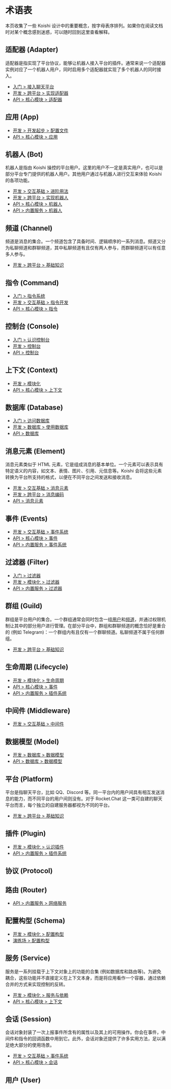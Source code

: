 # 术语表

本页收集了一些 Koishi 设计中的重要概念，按字母表序排列。如果你在阅读文档时对某个概念感到迷惑，可以随时回到这里查看解释。

## 适配器 (Adapter)

适配器是指实现了平台协议，能够让机器人接入平台的插件。通常来说一个适配器实例对应了一个机器人用户，同时启用多个适配器就实现了多个机器人的同时接入。

- [入门 > 接入聊天平台](../manual/usage/adapter.md)
- [开发 > 跨平台 > 实现适配器](../guide/adapter/adapter.md)
- [API > 核心模块 > 适配器](./core/adapter.md)

## 应用 (App)

- [开发 > 开发起步 > 配置文件](../guide/develop/config.md)
- [API > 核心模块 > 应用](./core/app.md)

## 机器人 (Bot)

机器人是指由 Koishi 操控的平台用户。这里的用户不一定是真实用户，也可以是部分平台专门提供的机器人用户。其他用户通过与机器人进行交互来体验 Koishi 的各项功能。

- [开发 > 交互基础 > 进阶用法](../guide/basic/advanced.html#机器人对象)
- [开发 > 跨平台 > 实现机器人](../guide/adapter/bot.md)
- [API > 核心模块 > 机器人](./core/bot.md)
- [API > 内置服务 > 机器人](./service/bots.md)

## 频道 (Channel)

频道是消息的集合。一个频道包含了具备时间、逻辑顺序的一系列消息。频道又分为私聊频道和群聊频道，其中私聊频道有且仅有两人参与，而群聊频道可以有任意多人参与。

- [开发 > 跨平台 > 基础知识](../guide/adapter/index.html#核心概念)

## 指令 (Command)

- [入门 > 指令系统](../manual/usage/command.md)
- [开发 > 交互基础 > 指令开发](../guide/basic/command.md)
- [API > 核心模块 > 指令](./core/command.md)

## 控制台 (Console)

- [入门 > 认识控制台](../manual/usage/market.md#认识控制台)
- [开发 > 控制台](../guide/console/index.md)
- [API > 控制台](./console/server.md)

## 上下文 (Context)

- [开发 > 模块化](../guide/plugin/index.md)
- [API > 核心模块 > 上下文](./core/context.md)

## 数据库 (Database)

- [入门 > 访问数据库](../manual/recipe/dataview.md)
- [开发 > 数据库 > 使用数据库](../guide/database/index.md)
- [API > 数据库](./database/built-in.md)

## 消息元素 (Element)

消息元素类似于 HTML 元素，它是组成消息的基本单位。一个元素可以表示具有特定语义的内容，如文本、表情、图片、引用、元信息等。Koishi 会将这些元素转换为平台所支持的格式，以便在不同平台之间发送和接收消息。

- [开发 > 交互基础 > 消息元素](../guide/basic/element.md)
- [开发 > 跨平台 > 消息编码](../guide/adapter/message.md)
- [API > 消息元素](./message/syntax.md)

## 事件 (Events)

- [开发 > 交互基础 > 事件系统](../guide/basic/events.md)
- [API > 核心模块 > 事件](./core/events.md)
- [API > 内置服务 > 事件系统](./service/events.md)

## 过滤器 (Filter)

- [入门 > 过滤器](../manual/usage/customize.md#过滤器)
- [开发 > 模块化 > 过滤器](../guide/plugin/filter.md)
- [API > 内置服务 > 过滤器](./service/filter.md)

## 群组 (Guild)

群组是平台用户的集合。一个群组通常会同时包含一组[用户](#用户)和[频道](#频道)，并通过权限机制让其中的部分用户进行管理。在部分平台中，群组和群聊频道的概念恰好是重合的 (例如 Telegram)：一个群组内有且仅有一个群聊频道。私聊频道不属于任何群组。

- [开发 > 跨平台 > 基础知识](../guide/adapter/index.html#核心概念)

## 生命周期 (Lifecycle)

- [开发 > 模块化 > 生命周期](../guide/plugin/lifecycle.md)
- [API > 核心模块 > 事件](./core/events.html#生命周期事件)
- [API > 内置服务 > 插件系统](./service/registry.md)

## 中间件 (Middleware)

- [开发 > 交互基础 > 中间件](../guide/basic/middleware.md)

## 数据模型 (Model)

- [开发 > 数据库 > 数据模型](../guide/database/model.md)
- [API > 数据库 > 数据模型](./database/model.md)

## 平台 (Platform)

平台是指聊天平台，比如 QQ、Discord 等。同一平台内的用户间具有相互发送消息的能力，而不同平台的用户间则没有。对于 Rocket.Chat 这一类可自建的聊天平台而言，每个独立的自建服务器都视为不同的平台。

- [开发 > 跨平台 > 基础知识](../guide/adapter/index.html#核心概念)

## 插件 (Plugin)

- [开发 > 模块化 > 认识插件](../guide/plugin/index.md)
- [API > 内置服务 > 插件系统](./service/registry.md)

## 协议 (Protocol)

## 路由 (Router)

- [API > 内置服务 > 网络服务](./service/router.md)

## 配置构型 (Schema)

- [开发 > 模块化 > 配置构型](../guide/plugin/schema.md)
- [演练场 > 配置构型](../schema/index.md)

## 服务 (Service)

服务是一系列挂载于上下文对象上的功能的合集 (例如数据库和路由等)。为避免耦合，这些功能并不直接定义在上下文本身，而是将应用看作一个容器，通过依赖合并的方式来实现控制的反转。

- [开发 > 模块化 > 服务与依赖](../guide/plugin/service.md)
- [API > 核心模块 > 上下文](./core/context.md#混入属性和方法)

## 会话 (Session)

会话对象封装了一次上报事件所含有的属性以及其上的可用操作。你会在事件，中间件和指令的回调函数中用到它。此外，会话对象还提供了许多实用方法，足以满足绝大部分的使用场景。

- [开发 > 交互基础 > 事件系统](../guide/basic/events.md)
- [API > 核心模块 > 会话](./core/session.md)

## 用户 (User)
